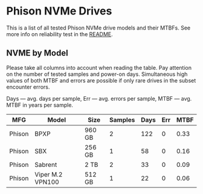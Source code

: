 Phison NVMe Drives
==================

This is a list of all tested Phison NVMe drive models and their MTBFs. See more
info on reliability test in the [README](https://github.com/linuxhw/SMART).

NVME by Model
------------

Please take all columns into account when reading the table. Pay attention on the
number of tested samples and power-on days. Simultaneous high values of both MTBF
and errors are possible if only rare drives in the subset encounter errors.

Days   — avg. days per sample,
Err    — avg. errors per sample,
MTBF   — avg. MTBF in years per sample.

| MFG       | Model              | Size   | Samples | Days  | Err   | MTBF   |
|-----------|--------------------|--------|---------|-------|-------|--------|
| Phison    | BPXP               | 960 GB | 2       | 122   | 0     | 0.33   |
| Phison    | SBX                | 256 GB | 1       | 58    | 0     | 0.16   |
| Phison    | Sabrent            | 2 TB   | 2       | 33    | 0     | 0.09   |
| Phison    | Viper M.2 VPN100   | 512 GB | 1       | 22    | 0     | 0.06   |
